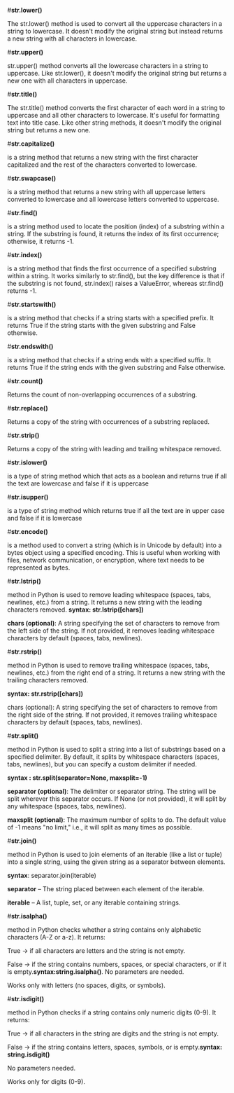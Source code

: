 #**str.lower()**

The str.lower() method is used to convert all the uppercase characters in a string to lowercase. It doesn't modify the original string but instead returns a new string with all characters in lowercase.

#**str.upper()**

str.upper() method converts all the lowercase characters in a string to uppercase. Like str.lower(), it doesn't modify the original string but returns a new one with all characters in uppercase.

#**str.title()**

The str.title() method converts the first character of each word in a string to uppercase and all other characters to lowercase. It's useful for formatting text into title case. Like other string methods, it doesn't modify the original string but returns a new one.

#**str.capitalize()**

is a string method that returns a new string with the first character capitalized and the rest of the characters converted to lowercase.

#**str.swapcase()**

is a string method that returns a new string with all uppercase letters converted to lowercase and all lowercase letters converted to uppercase.

#**str.find()**

is a string method used to locate the position (index) of a substring within a string. If the substring is found, it returns the index of its first occurrence; otherwise, it returns -1.

#**str.index()**

is a string method that finds the first occurrence of a specified substring within a string. It works similarly to str.find(), but the key difference is that if the substring is not found, str.index() raises a ValueError, whereas str.find() returns -1.

#**str.startswith()**

is a string method that checks if a string starts with a specified prefix. It returns True if the string starts with the given substring and False otherwise.

#**str.endswith()**

is a string method that checks if a string ends with a specified suffix. It returns True if the string ends with the given substring and False otherwise.

#**str.count()**

 Returns the count of non-overlapping occurrences of a substring.

#**str.replace()**

 Returns a copy of the string with occurrences of a substring replaced.

#**str.strip()**

 Returns a copy of the string with leading and trailing whitespace removed.

#**str.islower()**

is a type of string method which that acts as a boolean and returns true if all the text are lowercase and false if it is uppercase

#**str.isupper()**

is a type of string method which returns true if all the text are in upper case and false if it is lowercase

#**str.encode()** 

is a method used to convert a string (which is in Unicode by default) into a bytes object using a specified encoding. This is useful when working with files, network communication, or encryption, where text needs to be represented as bytes.

#**str.lstrip()**

 method in Python is used to remove leading whitespace (spaces, tabs, newlines, etc.) from a string. It returns a new string with the leading characters removed.
**syntax: str.lstrip([chars])**

**chars (optional)**: A string specifying the set of characters to remove from the left side of the string. If not provided, it removes leading whitespace characters by default (spaces, tabs, newlines).

#**str.rstrip()**

 method in Python is used to remove trailing whitespace (spaces, tabs, newlines, etc.) from the right end of a string. It returns a new string with the trailing characters removed.

**syntax: str.rstrip([chars])**

chars (optional): A string specifying the set of characters to remove from the right side of the string. If not provided, it removes trailing whitespace characters by default (spaces, tabs, newlines).

#**str.split()**

 method in Python is used to split a string into a list of substrings based on a specified delimiter. By default, it splits by whitespace characters (spaces, tabs, newlines), but you can specify a custom delimiter if needed.

**syntax : str.split(separator=None, maxsplit=-1)**

**separator (optional)**: The delimiter or separator string. The string will be split wherever this separator occurs. If None (or not provided), it will split by any whitespace (spaces, tabs, newlines).

**maxsplit (optional)**: The maximum number of splits to do. The default value of -1 means "no limit," i.e., it will split as many times as possible.

#**str.join()**

 method in Python is used to join elements of an iterable (like a list or tuple) into a single string, using the given string as a separator between elements.

**syntax**: separator.join(iterable)

**separator** – The string placed between each element of the iterable.

**iterable** – A list, tuple, set, or any iterable containing strings.

#**str.isalpha()** 

method in Python checks whether a string contains only alphabetic characters (A-Z or a-z). It returns:

True → if all characters are letters and the string is not empty.

False → if the string contains numbers, spaces, or special characters, or if it is empty.**syntax:string.isalpha()**. No parameters are needed.

Works only with letters (no spaces, digits, or symbols).

#**str.isdigit()** 

method in Python checks if a string contains only numeric digits (0-9). It returns:

True → if all characters in the string are digits and the string is not empty.

False → if the string contains letters, spaces, symbols, or is empty.**syntax: string.isdigit()**

No parameters needed.

Works only for digits (0-9).



